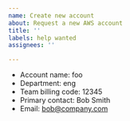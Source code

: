 ```yaml
---
name: Create new account
about: Request a new AWS account
title: ''
labels: help wanted
assignees: ''

---
```


* Account name: foo
* Department: eng
* Team billing code: 12345
* Primary contact: Bob Smith
* Email: bob@company.com
